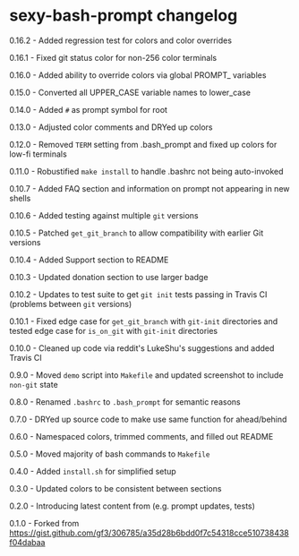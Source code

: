 # sexy-bash-prompt changelog
0.16.2 - Added regression test for colors and color overrides

0.16.1 - Fixed git status color for non-256 color terminals

0.16.0 - Added ability to override colors via global PROMPT_ variables

0.15.0 - Converted all UPPER_CASE variable names to lower_case

0.14.0 - Added `#` as prompt symbol for root

0.13.0 - Adjusted color comments and DRYed up colors

0.12.0 - Removed `TERM` setting from .bash_prompt and fixed up colors for low-fi terminals

0.11.0 - Robustified `make install` to handle .bashrc not being auto-invoked

0.10.7 - Added FAQ section and information on prompt not appearing in new shells

0.10.6 - Added testing against multiple `git` versions

0.10.5 - Patched `get_git_branch` to allow compatibility with earlier Git versions

0.10.4 - Added Support section to README

0.10.3 - Updated donation section to use larger badge

0.10.2 - Updates to test suite to get `git init` tests passing in Travis CI (problems between `git` versions)

0.10.1 - Fixed edge case for `get_git_branch` with `git-init` directories and tested edge case for `is_on_git` with `git-init` directories

0.10.0 - Cleaned up code via reddit's LukeShu's suggestions and added Travis CI

0.9.0 - Moved `demo` script into `Makefile` and updated screenshot to include `non-git` state

0.8.0 - Renamed `.bashrc` to `.bash_prompt` for semantic reasons

0.7.0 - DRYed up source code to make use same function for ahead/behind

0.6.0 - Namespaced colors, trimmed comments, and filled out README

0.5.0 - Moved majority of bash commands to `Makefile`

0.4.0 - Added `install.sh` for simplified setup

0.3.0 - Updated colors to be consistent between sections

0.2.0 - Introducing latest content from (e.g. prompt updates, tests)

0.1.0 - Forked from https://gist.github.com/gf3/306785/a35d28b6bdd0f7c54318cce510738438f04dabaa
